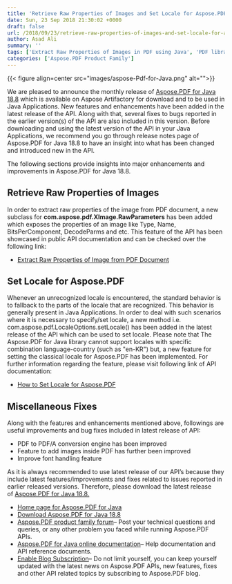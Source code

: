 ```yaml
---
title: 'Retrieve Raw Properties of Images and Set Locale for Aspose.PDF'
date: Sun, 23 Sep 2018 21:30:02 +0000
draft: false
url: /2018/09/23/retrieve-raw-properties-of-images-and-set-locale-for-aspose.pdf/
author: Asad Ali
summary: ''
tags: ['Extract Raw Properties of Images in PDF using Java', 'PDF library for Java']
categories: ['Aspose.PDF Product Family']
---
```




{{< figure align=center src="images/aspose-Pdf-for-Java.png" alt="">}}


We are pleased to announce the monthly release of [Aspose.PDF for Java 18.8][1] which is available on Aspose Artifactory for download and to be used in Java Applications. New features and enhancements have been added in the latest release of the API. Along with that, several fixes to bugs reported in the earlier version(s) of the API are also included in this version. Before downloading and using the latest version of the API in your Java Applications, we recommend you go through release notes page of Aspose.PDF for Java 18.8 to have an insight into what has been changed and introduced new in the API.

The following sections provide insights into major enhancements and improvements in Aspose.PDF for Java 18.8.

## Retrieve Raw Properties of Images

In order to extract raw properties of the image from PDF document, a new subclass for **com.aspose.pdf.XImage.RawParameters** has been added which exposes the properties of an image like Type, Name, BitsPerComponent, DecodeParms and etc. This feature of the API has been showcased in public API documentation and can be checked over the following link:

*   [Extract Raw Properties of Image from PDF Document][2]

## Set Locale for Aspose.PDF

Whenever an unrecognized locale is encountered, the standard behavior is to fallback to the parts of the locale that are recognized. This behavior is generally present in Java Applications. In order to deal with such scenarios where it is necessary to specify/set locale, a new method i.e. com.aspose.pdf.LocaleOptions.setLocale() has been added in the latest release of the API which can be used to set locale. Please note that The Aspose.PDF for Java library cannot support locales with specific combination language-country (such as "en-KR") but, a new feature for setting the classical locale for Aspose.PDF has been implemented. For further information regarding the feature, please visit following link of API documentation:

*   [How to Set Locale for Aspose.PDF][3]

## Miscellaneous Fixes

Along with the features and enhancements mentioned above, followings are useful improvements and bug fixes included in latest release of API:

*   PDF to PDF/A conversion engine has been improved
*   Feature to add images inside PDF has further been improved
*   Improve font handling feature

As it is always recommended to use latest release of our API’s because they include latest features/improvements and fixes related to issues reported in earlier released versions. Therefore, please download the latest release of [Aspose.PDF for Java 18.8.][4]

*   [Home page for Aspose.PDF for Java][5]
*   [Download Aspose.PDF for Java 18.8][6]
*   [Aspose.PDF product family forum][7]– Post your technical questions and queries, or any other problem you faced while running Aspose.PDF APIs.
*   [Aspose.PDF for Java online documentation][8]– Help documentation and API reference documents.
*   [Enable Blog Subscription][9]– Do not limit yourself, you can keep yourself updated with the latest news on Aspose.PDF APIs, new features, fixes and other API related topics by subscribing to Aspose.PDF blog.




[1]: https://artifact.aspose.com/repo/com/aspose/aspose-pdf/18.8/
[2]: https://docs.aspose.com/
[3]: https://docs.aspose.com/
[4]: https://artifact.aspose.com/repo/com/aspose/aspose-pdf/18.8/
[5]: https://products.aspose.com/pdf/java
[6]: https://artifact.aspose.com/repo/com/aspose/aspose-pdf/18.8/
[7]: https://forum.aspose.com/c/pdf
[8]: https://docs.aspose.com/display/pdfjava/Home
[9]: https://blog.aspose.com/category/aspose-products/aspose-pdf-product-family/




